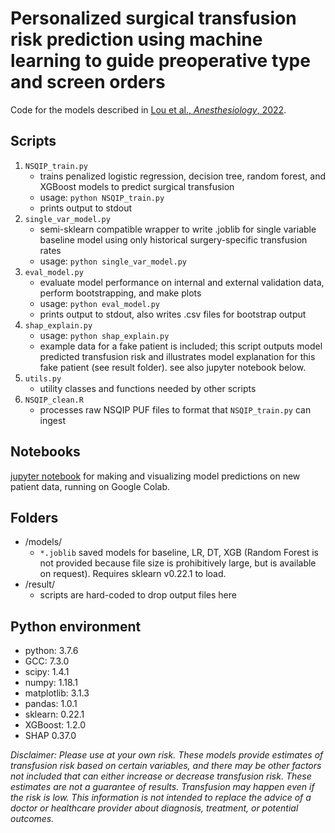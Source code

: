 # Personalized surgical transfusion risk prediction using machine learning to guide preoperative type and screen orders

Code for the models described in [Lou et al., *Anesthesiology*, 2022](https://doi.org/10.1097/ALN.0000000000004139).

## Scripts
1. `NSQIP_train.py`
    - trains penalized logistic regression, decision tree, random forest, and XGBoost models to predict surgical transfusion
    - usage: `python NSQIP_train.py`
    - prints output to stdout
2. `single_var_model.py`
    - semi-sklearn compatible wrapper to write .joblib for single variable baseline model using only historical surgery-specific transfusion rates
    - usage: `python single_var_model.py`
3. `eval_model.py`
    - evaluate model performance on internal and external validation data, perform bootstrapping, and make plots
    - usage: `python eval_model.py`
    - prints output to stdout, also writes .csv files for bootstrap output
4. `shap_explain.py`
    - usage: `python shap_explain.py`
    - example data for a fake patient is included; this script outputs model predicted transfusion risk and illustrates model explanation for this fake patient (see result folder). see also jupyter notebook below.
5. `utils.py`
    - utility classes and functions needed by other scripts
6. `NSQIP_clean.R`
    - processes raw NSQIP PUF files to format that `NSQIP_train.py` can ingest


## Notebooks
[jupyter notebook](https://colab.research.google.com/drive/1PavgJqsxjkRvQ6-2psj-crBCV8gmJZzk?usp=sharing) for making and visualizing model predictions on new patient data, running on Google Colab.


## Folders
- /models/ 
    - `*.joblib` saved models for baseline, LR, DT, XGB (Random Forest is not provided because file size is prohibitively large, but is available on request). Requires sklearn v0.22.1 to load.
- /result/
    - scripts are hard-coded to drop output files here


## Python environment
- python: 3.7.6 
- GCC: 7.3.0
- scipy: 1.4.1
- numpy: 1.18.1
- matplotlib: 3.1.3
- pandas: 1.0.1
- sklearn: 0.22.1
- XGBoost: 1.2.0
- SHAP 0.37.0


*Disclaimer: Please use at your own risk. These models provide estimates of transfusion risk based on certain variables, and there may be other factors not included that can either increase or decrease transfusion risk. These estimates are not a guarantee of results. Transfusion may happen even if the risk is low. This information is not intended to replace the advice of a doctor or healthcare provider about diagnosis, treatment, or potential outcomes.*
